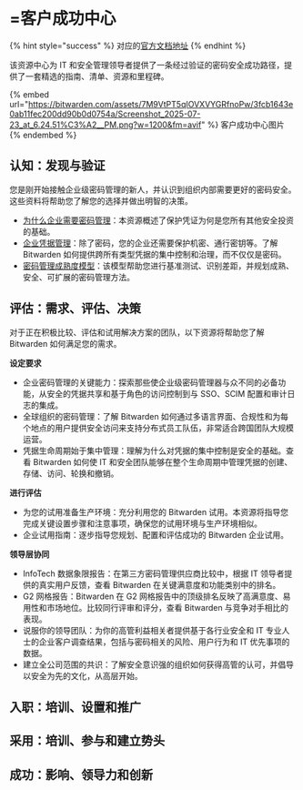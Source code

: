 # =客户成功中心

{% hint style="success" %}
对应的[官方文档地址](https://bitwarden.com/help/customer-success-hub/)
{% endhint %}

该资源中心为 IT 和安全管理领导者提供了一条经过验证的密码安全成功路径，提供了一套精选的指南、清单、资源和里程碑。

{% embed url="https://bitwarden.com/assets/7M9VtPT5qIOVXVYGRfnoPw/3fcb1643e0ab11fec200dd90b0d0754a/Screenshot_2025-07-23_at_6.24.51%C3%A2__PM.png?w=1200&fm=avif" %}
客户成功中心图片
{% endembed %}

## 认知：发现与验证 <a href="#awareness-discovery-and-validation" id="awareness-discovery-and-validation"></a>

您是刚开始接触企业级密码管理的新人，并认识到组织内部需要更好的密码安全。这些资料将帮助您了解您的选择并做出明智的决策。

* [为什么企业需要密码管理](https://bitwarden.com/resources/why-enterprises-need-a-password-manager/#because-a-password-manager-is-critical-to-staying-safe-online)：本资源概述了保护凭证为何是您所有其他安全投资的基础。
* [企业凭据管理](https://bitwarden.com/blog/credential-management-in-the-enterprise/)：除了密码，您的企业还需要保护机密、通行密钥等。了解 Bitwarden 如何提供跨所有类型凭据的集中控制和治理，而不仅仅是密码。
* [密码管理成熟度模型](https://bitwarden.com/resources/password-management-maturity-model/)：该模型帮助您进行基准测试、识别差距，并规划成熟、安全、可扩展的密码管理方法。

## 评估：需求、评估、决策 <a href="#evaluation-requirements-assessment-decision" id="evaluation-requirements-assessment-decision"></a>

对于正在积极比较、评估和试用解决方案的团队，以下资源将帮助您了解 Bitwarden 如何满足您的需求。

**设定要求**

* 企业密码管理的关键能力：探索那些使企业级密码管理器与众不同的必备功能，从安全的凭据共享和基于角色的访问控制到与 SSO、SCIM 配置和审计日志的集成。
* 全球组织的密码管理：了解 Bitwarden 如何通过多语言界面、合规性和为每个地点的用户提供安全访问来支持分布式员工队伍，非常适合跨国团队大规模运营。
* 凭据生命周期始于集中管理：理解为什么对凭据的集中控制是安全的基础。查看 Bitwarden 如何使 IT 和安全团队能够在整个生命周期中管理凭据的创建、存储、访问、轮换和撤销。

**进行评估**

* 为您的试用准备生产环境：充分利用您的 Bitwarden 试用。本资源将指导您完成关键设置步骤和注意事项，确保您的试用环境与生产环境相似。
* 企业试用指南：逐步指导您规划、配置和评估成功的 Bitwarden 企业试用。

**领导层协同**

* InfoTech 数据象限报告：在第三方密码管理供应商比较中，根据 IT 领导者提供的真实用户反馈，查看 Bitwarden 在关键满意度和功能类别中的排名。
* G2 网格报告：Bitwarden 在 G2 网格报告中的顶级排名反映了高满意度、易用性和市场地位。比较同行评审和评分，查看 Bitwarden 与竞争对手相比的表现。
* 说服你的领导团队：为你的高管利益相关者提供基于各行业安全和 IT 专业人士的企业客户调查结果，包括与密码相关的风险、用户行为和 IT 优先事项的数据。
* 建立全公司范围的共识：了解安全意识强的组织如何获得高管的认可，并倡导以安全为先的文化，从高层开始。

## 入职：培训、设置和推广 <a href="#onboarding-training-setup-and-rollout" id="onboarding-training-setup-and-rollout"></a>

## 采用：培训、参与和建立势头 <a href="#adoption-training-engagement-and-building-momentum" id="adoption-training-engagement-and-building-momentum"></a>

## 成功：影响、领导力和创新 <a href="#success-impact-leadership-and-innovation" id="success-impact-leadership-and-innovation"></a>
